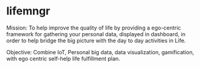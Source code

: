 # lifemngr
Mission: To help improve the quality of life by providing a ego-centric framework for gathering your personal data, displayed in dashboard, in order to help bridge the big picture with the day to day activities in Life.

Objective: Combine IoT, Personal big data, data visualization, gamification, with ego centric self-help life fulfillment plan.
